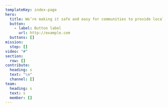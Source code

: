 ```yaml
---
templateKey: index-page
hero:
  title: We’re making it safe and easy for communities to provide local aid
  button:
    - label: Button label
      url: http://example.com
  buttons: []
mission:
  step: []
video: "#"
section:
  row: []
contribute:
  heading: s
  text: "\n"
  channel: []
team:
  heading: s
  text: s
  member: []
---
```

